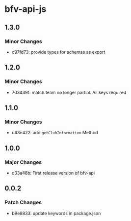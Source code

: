# bfv-api-js

## 1.3.0

### Minor Changes

- c97fd73: provide types for schemas as export

## 1.2.0

### Minor Changes

- 703439f: match.team no longer partial. All keys required

## 1.1.0

### Minor Changes

- c43e422: add `getClubInformation` Method

## 1.0.0

### Major Changes

- c33a48b: First release version of bfv-api

## 0.0.2

### Patch Changes

- b9e8833: update keywords in package.json
